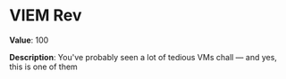 # VIEM Rev

**Value**: 100

**Description**: You've probably seen a lot of tedious VMs chall — and yes, this is one of them
